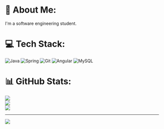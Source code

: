 # 💫 About Me:
I'm a software engineering student.

# 💻 Tech Stack:
![Java](https://img.shields.io/badge/java-%23ED8B00.svg?style=for-the-badge&logo=openjdk&logoColor=white) ![Spring](https://img.shields.io/badge/spring-%236DB33F.svg?style=for-the-badge&logo=spring&logoColor=white) ![Git](https://img.shields.io/badge/git-%23F05033.svg?style=for-the-badge&logo=git&logoColor=white) ![Angular](https://img.shields.io/badge/angular-%23DD0031.svg?style=for-the-badge&logo=angular&logoColor=white) ![MySQL](https://img.shields.io/badge/mysql-4479A1.svg?style=for-the-badge&logo=mysql&logoColor=white)
# 📊 GitHub Stats:
![](https://github-readme-stats.vercel.app/api?username=UrosMet&theme=dark&hide_border=false&include_all_commits=true&count_private=true)<br/>
![](https://github-readme-streak-stats.herokuapp.com/?user=UrosMet&theme=dark&hide_border=false)<br/>
![](https://github-readme-stats.vercel.app/api/top-langs/?username=UrosMet&theme=dark&hide_border=false&include_all_commits=true&count_private=true&layout=compact)

---
[![](https://visitcount.itsvg.in/api?id=UrosMet&icon=8&color=0)](https://visitcount.itsvg.in)

<!-- Proudly created with GPRM ( https://gprm.itsvg.in ) -->
